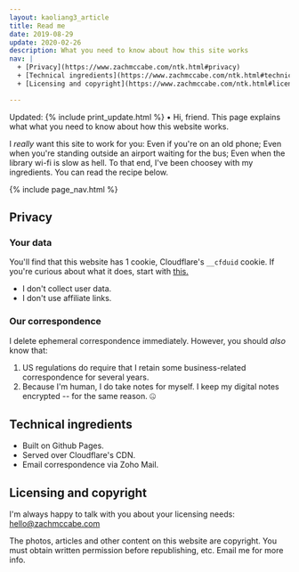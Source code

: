 ```yaml
---
layout: kaoliang3_article
title: Read me
date: 2019-08-29
update: 2020-02-26
description: What you need to know about how this site works
nav: |
  + [Privacy](https://www.zachmccabe.com/ntk.html#privacy)
  + [Technical ingredients](https://www.zachmccabe.com/ntk.html#technical-ingredients)
  + [Licensing and copyright](https://www.zachmccabe.com/ntk.html#licensing-and-copyright)

---
```


Updated: {% include print_update.html %} • Hi, friend. This page explains what what you need to know about how this website works.

I *really* want this site to work for you: Even if you're on an old phone; Even when you're standing outside an airport waiting for the bus; Even when the library wi-fi is slow as hell. To that end, I've been choosey with my ingredients. You can read the recipe below.



{% include page_nav.html %}



## Privacy

### Your data

You'll find that this website has 1 cookie, Cloudflare's `__cfduid` cookie. If you're curious about what it does, start with [this.](https://support.cloudflare.com/hc/en-us/articles/200170156-What-does-the-Cloudflare-cfduid-cookie-do-)

- I don't collect user data.
- I don't use affiliate links.



### Our correspondence

I delete ephemeral correspondence immediately. However, you should *also* know that:

1. US regulations do require that I retain some business-related correspondence for several years.
2. Because I'm human, I do take notes for myself. I keep my digital notes encrypted -- for the same reason. 🤐



## Technical ingredients

+ Built on Github Pages.
+ Served over Cloudflare's CDN.
+ Email correspondence via Zoho Mail.



## Licensing and copyright

I'm always happy to talk with you about your licensing needs: [hello@zachmccabe.com](mailto:hello@zachmccabe.com)

The photos, articles and other content on this website are copyright. You must obtain written permission before republishing, etc. Email me for more info.
